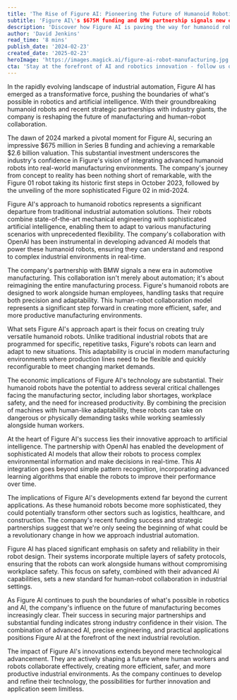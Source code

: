 ```yaml
---
title: 'The Rise of Figure AI: Pioneering the Future of Humanoid Robotics in Manufacturing'
subtitle: 'Figure AI\'s $675M funding and BMW partnership signals new era in industrial robotics'
description: 'Discover how Figure AI is paving the way for humanoid robotics in manufacturing, revolutionary collaborations, and groundbreaking technological innovations. This piece explores their $675 million funding boost, partnership with BMW, and the broader implications for the industrial sector.'
author: 'David Jenkins'
read_time: '8 mins'
publish_date: '2024-02-23'
created_date: '2025-02-23'
heroImage: 'https://images.magick.ai/figure-ai-robot-manufacturing.jpg'
cta: 'Stay at the forefront of AI and robotics innovation - follow us on LinkedIn for exclusive insights into groundbreaking developments like Figure AI\'s revolutionary manufacturing solutions.'
---
```


In the rapidly evolving landscape of industrial automation, Figure AI has emerged as a transformative force, pushing the boundaries of what's possible in robotics and artificial intelligence. With their groundbreaking humanoid robots and recent strategic partnerships with industry giants, the company is reshaping the future of manufacturing and human-robot collaboration.

The dawn of 2024 marked a pivotal moment for Figure AI, securing an impressive $675 million in Series B funding and achieving a remarkable $2.6 billion valuation. This substantial investment underscores the industry's confidence in Figure's vision of integrating advanced humanoid robots into real-world manufacturing environments. The company's journey from concept to reality has been nothing short of remarkable, with the Figure 01 robot taking its historic first steps in October 2023, followed by the unveiling of the more sophisticated Figure 02 in mid-2024.

Figure AI's approach to humanoid robotics represents a significant departure from traditional industrial automation solutions. Their robots combine state-of-the-art mechanical engineering with sophisticated artificial intelligence, enabling them to adapt to various manufacturing scenarios with unprecedented flexibility. The company's collaboration with OpenAI has been instrumental in developing advanced AI models that power these humanoid robots, ensuring they can understand and respond to complex industrial environments in real-time.

The company's partnership with BMW signals a new era in automotive manufacturing. This collaboration isn't merely about automation; it's about reimagining the entire manufacturing process. Figure's humanoid robots are designed to work alongside human employees, handling tasks that require both precision and adaptability. This human-robot collaboration model represents a significant step forward in creating more efficient, safer, and more productive manufacturing environments.

What sets Figure AI's approach apart is their focus on creating truly versatile humanoid robots. Unlike traditional industrial robots that are programmed for specific, repetitive tasks, Figure's robots can learn and adapt to new situations. This adaptability is crucial in modern manufacturing environments where production lines need to be flexible and quickly reconfigurable to meet changing market demands.

The economic implications of Figure AI's technology are substantial. Their humanoid robots have the potential to address several critical challenges facing the manufacturing sector, including labor shortages, workplace safety, and the need for increased productivity. By combining the precision of machines with human-like adaptability, these robots can take on dangerous or physically demanding tasks while working seamlessly alongside human workers.

At the heart of Figure AI's success lies their innovative approach to artificial intelligence. The partnership with OpenAI has enabled the development of sophisticated AI models that allow their robots to process complex environmental information and make decisions in real-time. This AI integration goes beyond simple pattern recognition, incorporating advanced learning algorithms that enable the robots to improve their performance over time.

The implications of Figure AI's developments extend far beyond the current applications. As these humanoid robots become more sophisticated, they could potentially transform other sectors such as logistics, healthcare, and construction. The company's recent funding success and strategic partnerships suggest that we're only seeing the beginning of what could be a revolutionary change in how we approach industrial automation.

Figure AI has placed significant emphasis on safety and reliability in their robot design. Their systems incorporate multiple layers of safety protocols, ensuring that the robots can work alongside humans without compromising workplace safety. This focus on safety, combined with their advanced AI capabilities, sets a new standard for human-robot collaboration in industrial settings.

As Figure AI continues to push the boundaries of what's possible in robotics and AI, the company's influence on the future of manufacturing becomes increasingly clear. Their success in securing major partnerships and substantial funding indicates strong industry confidence in their vision. The combination of advanced AI, precise engineering, and practical applications positions Figure AI at the forefront of the next industrial revolution.

The impact of Figure AI's innovations extends beyond mere technological advancement. They are actively shaping a future where human workers and robots collaborate effectively, creating more efficient, safer, and more productive industrial environments. As the company continues to develop and refine their technology, the possibilities for further innovation and application seem limitless.